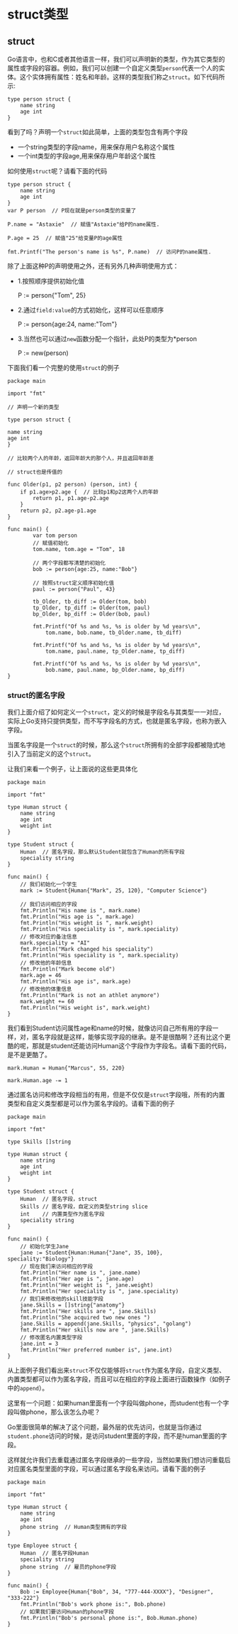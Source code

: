 # struct类型
## struct
Go语言中，也和C或者其他语言一样，我们可以声明新的类型，作为其它类型的属性或字段的容器。例如，我们可以创建一个自定义类型`person`代表一个人的实体。这个实体拥有属性：姓名和年龄。这样的类型我们称之`struct`。如下代码所示:

	type person struct {
	    name string
	    age int
	}


看到了吗？声明一个`struct`如此简单，上面的类型包含有两个字段
- 一个string类型的字段name，用来保存用户名称这个属性
- 一个int类型的字段age,用来保存用户年龄这个属性

如何使用`struct`呢？请看下面的代码

	type person struct {
	    name string
	    age int
	}
	var P person  // P现在就是person类型的变量了
	
	P.name = "Astaxie"  // 赋值"Astaxie"给P的name属性.
	
	P.age = 25  // 赋值"25"给变量P的age属性
	
	fmt.Printf("The person's name is %s", P.name)  // 访问P的name属性.
	

除了上面这种P的声明使用之外，还有另外几种声明使用方式：

- 1.按照顺序提供初始化值

  P := person{"Tom", 25}

- 2.通过`field:value`的方式初始化，这样可以任意顺序

  P := person{age:24, name:"Tom"}

- 3.当然也可以通过`new`函数分配一个指针，此处P的类型为*person

  P := new(person)

下面我们看一个完整的使用`struct`的例子

	package main
	
	import "fmt"
	
	// 声明一个新的类型
	
	type person struct {
	
	name string
	age int
	}
	
	// 比较两个人的年龄，返回年龄大的那个人，并且返回年龄差
	
	// struct也是传值的
	
	func Older(p1, p2 person) (person, int) {
	    if p1.age>p2.age {  // 比较p1和p2这两个人的年龄
	        return p1, p1.age-p2.age
	    }
	    return p2, p2.age-p1.age
	}
	
	func main() {
			var tom person
			// 赋值初始化
	        tom.name, tom.age = "Tom", 18
	
	        // 两个字段都写清楚的初始化
	        bob := person{age:25, name:"Bob"}
	
	        // 按照struct定义顺序初始化值
	        paul := person{"Paul", 43}
	
	        tb_Older, tb_diff := Older(tom, bob)
	        tp_Older, tp_diff := Older(tom, paul)
	        bp_Older, bp_diff := Older(bob, paul)
	
	        fmt.Printf("Of %s and %s, %s is older by %d years\n",
	            tom.name, bob.name, tb_Older.name, tb_diff)
	
	        fmt.Printf("Of %s and %s, %s is older by %d years\n",
	            tom.name, paul.name, tp_Older.name, tp_diff)
	
	        fmt.Printf("Of %s and %s, %s is older by %d years\n",
	            bob.name, paul.name, bp_Older.name, bp_diff)
	}

### struct的匿名字段
我们上面介绍了如何定义一个`struct`，定义的时候是字段名与其类型一一对应，实际上Go支持只提供类型，而不写字段名的方式，也就是匿名字段，也称为嵌入字段。

当匿名字段是一个`struct`的时候，那么这个`struct`所拥有的全部字段都被隐式地引入了当前定义的这个`struct`。

让我们来看一个例子，让上面说的这些更具体化

	package main
	
	import "fmt"
	
	type Human struct {
	    name string
	    age int
	    weight int
	}
	
	type Student struct {
	    Human  // 匿名字段，那么默认Student就包含了Human的所有字段
	    speciality string
	}
	
	func main() {
	    // 我们初始化一个学生
	    mark := Student{Human{"Mark", 25, 120}, "Computer Science"}
	
	    // 我们访问相应的字段
	    fmt.Println("His name is ", mark.name)
	    fmt.Println("His age is ", mark.age)
	    fmt.Println("His weight is ", mark.weight)
	    fmt.Println("His speciality is ", mark.speciality)
	    // 修改对应的备注信息
	    mark.speciality = "AI"
	    fmt.Println("Mark changed his speciality")
	    fmt.Println("His speciality is ", mark.speciality)
	    // 修改他的年龄信息
	    fmt.Println("Mark become old")
	    mark.age = 46
	    fmt.Println("His age is", mark.age)
	    // 修改他的体重信息
	    fmt.Println("Mark is not an athlet anymore")
	    mark.weight += 60
	    fmt.Println("His weight is", mark.weight)
	}


我们看到Student访问属性age和name的时候，就像访问自己所有用的字段一样，对，匿名字段就是这样，能够实现字段的继承。是不是很酷啊？还有比这个更酷的呢，那就是student还能访问Human这个字段作为字段名。请看下面的代码，是不是更酷了。

```
mark.Human = Human{"Marcus", 55, 220}

mark.Human.age -= 1
```


通过匿名访问和修改字段相当的有用，但是不仅仅是`struct`字段哦，所有的内置类型和自定义类型都是可以作为匿名字段的。请看下面的例子

```
package main

import "fmt"

type Skills []string

type Human struct {
    name string
    age int
    weight int
}

type Student struct {
    Human  // 匿名字段，struct
    Skills // 匿名字段，自定义的类型string slice
    int    // 内置类型作为匿名字段
    speciality string
}

func main() {
    // 初始化学生Jane
    jane := Student{Human:Human{"Jane", 35, 100}, speciality:"Biology"}
    // 现在我们来访问相应的字段
    fmt.Println("Her name is ", jane.name)
    fmt.Println("Her age is ", jane.age)
    fmt.Println("Her weight is ", jane.weight)
    fmt.Println("Her speciality is ", jane.speciality)
    // 我们来修改他的skill技能字段
    jane.Skills = []string{"anatomy"}
    fmt.Println("Her skills are ", jane.Skills)
    fmt.Println("She acquired two new ones ")
    jane.Skills = append(jane.Skills, "physics", "golang")
    fmt.Println("Her skills now are ", jane.Skills)
    // 修改匿名内置类型字段
    jane.int = 3
    fmt.Println("Her preferred number is", jane.int)
}
```


从上面例子我们看出来`struct`不仅仅能够将`struct`作为匿名字段，自定义类型、内置类型都可以作为匿名字段，而且可以在相应的字段上面进行函数操作（如例子中的`append`）。

这里有一个问题：如果human里面有一个字段叫做phone，而student也有一个字段叫做phone，那么该怎么办呢？

Go里面很简单的解决了这个问题，最外层的优先访问，也就是当你通过`student.phone`访问的时候，是访问student里面的字段，而不是human里面的字段。

这样就允许我们去重载通过匿名字段继承的一些字段，当然如果我们想访问重载后对应匿名类型里面的字段，可以通过匿名字段名来访问。请看下面的例子

	package main
	
	import "fmt"
	
	type Human struct {
	    name string
	    age int
	    phone string  // Human类型拥有的字段
	}
	
	type Employee struct {
	    Human  // 匿名字段Human
	    speciality string
	    phone string  // 雇员的phone字段
	}
	
	func main() {
	    Bob := Employee{Human{"Bob", 34, "777-444-XXXX"}, "Designer", "333-222"}
	    fmt.Println("Bob's work phone is:", Bob.phone)
	    // 如果我们要访问Human的phone字段
	    fmt.Println("Bob's personal phone is:", Bob.Human.phone)
	}
